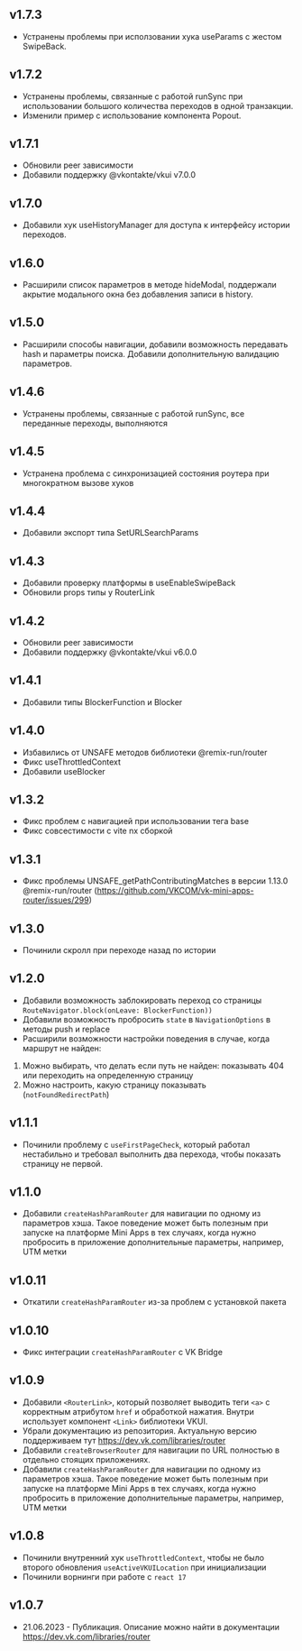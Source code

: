 v1.7.3
-
- Устранены проблемы при исползовании хука useParams c жестом SwipeBack.

v1.7.2
-
- Устранены проблемы, связанные с работой runSync при использовании большого количества переходов в одной транзакции.
- Изменили пример с использование компонента Popout.

v1.7.1
-
- Обновили peer зависимости
- Добавили поддержку @vkontakte/vkui v7.0.0

v1.7.0
-
- Добавили хук useHistoryManager для доступа к интерфейсу истории переходов.

v1.6.0
-
- Расширили список параметров в методе hideModal, поддержали акрытие модального окна без добавления записи в history.

v1.5.0
-
- Расширили способы навигации, добавили возможность передавать hash и параметры поиска. Добавили дополнительную валидацию параметров.

v1.4.6
-
- Устранены проблемы, связанные с работой runSync, все переданные переходы, выполняются

v1.4.5
-
- Устранена проблема с синхронизацией состояния роутера при многократном вызове хуков

v1.4.4
-
- Добавили экспорт типа SetURLSearchParams

v1.4.3
-
- Добавили проверку платформы в useEnableSwipeBack
- Обновили props типы у RouterLink

v1.4.2
-
- Обновили peer зависимости
- Добавили поддержку @vkontakte/vkui v6.0.0

v1.4.1
-
- Добавили типы BlockerFunction и Blocker

v1.4.0
-
- Избавились от UNSAFE методов библиотеки @remix-run/router
- Фикс useThrottledContext
- Добавили useBlocker

v1.3.2
-
- Фикс проблем с навигацией при использовании тега base
- Фикс совсестимости с vite nx сборкой

v1.3.1
-
- Фикс проблемы UNSAFE_getPathContributingMatches в версии 1.13.0 @remix-run/router (https://github.com/VKCOM/vk-mini-apps-router/issues/299)

v1.3.0
-
- Починили скролл при переходе назад по истории

v1.2.0
-
- Добавили возможность заблокировать переход со страницы `RouteNavigator.block(onLeave: BlockerFunction))`
- Добавили возможность пробросить `state` в `NavigationOptions` в методы push и replace
- Расширили возможности настройки поведения в случае, когда маршрут не найден:
1. Можно выбирать, что делать если путь не найден: показывать 404 или переходить на определенную страницу
2. Можно настроить, какую страницу показывать (`notFoundRedirectPath`)

v1.1.1
-
- Починили проблему с `useFirstPageCheck`, который работал нестабильно 
  и требовал выполнить два перехода, чтобы показать страницу не первой.

v1.1.0
-
- Добавили `createHashParamRouter` для навигации по одному из параметров хэша.
  Такое поведение может быть полезным при запуске на платформе Mini Apps
  в тех случаях, когда нужно пробросить в приложение дополнительные параметры,
  например, UTM метки

v1.0.11
-
- Откатили `createHashParamRouter` из-за проблем с установкой пакета

v1.0.10
-
- Фикс интеграции `createHashParamRouter` с VK Bridge

v1.0.9
-
- Добавили `<RouterLink>`, который позволяет выводить теги `<a>`
с корректным атрибутом `href` и обработкой нажатия.
Внутри использует компонент `<Link>` библиотеки VKUI.
- Убрали документацию из репозитория. Актуальную версию поддерживаем тут https://dev.vk.com/libraries/router
- Добавили `createBrowserRouter` для навигации
по URL полностью в отдельно стоящих приложениях.
- Добавили `createHashParamRouter` для навигации по одному из параметров хэша.
Такое поведение может быть полезным при запуске на платформе Mini Apps
в тех случаях, когда нужно пробросить в приложение дополнительные параметры,
например, UTM метки

v1.0.8
- 
- Починили внутренний хук `useThrottledContext`, чтобы не было
второго обновления `useActiveVKUILocation` при инициализации
- Починили ворнинги при работе с `react 17`

v1.0.7
- 
- 21.06.2023 - Публикация. Описание можно найти в документации https://dev.vk.com/libraries/router

